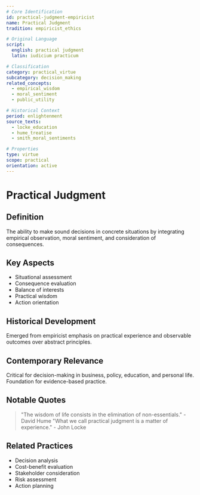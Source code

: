 ```yaml
---
# Core Identification
id: practical-judgment-empiricist
name: Practical Judgment
tradition: empiricist_ethics

# Original Language
script:
  english: practical judgment
  latin: iudicium practicum

# Classification
category: practical_virtue
subcategory: decision_making
related_concepts:
  - empirical_wisdom
  - moral_sentiment
  - public_utility

# Historical Context
period: enlightenment
source_texts:
  - locke_education
  - hume_treatise
  - smith_moral_sentiments

# Properties
type: virtue
scope: practical
orientation: active
---
```


# Practical Judgment

## Definition
The ability to make sound decisions in concrete situations by integrating empirical observation, moral sentiment, and consideration of consequences.

## Key Aspects
- Situational assessment
- Consequence evaluation
- Balance of interests
- Practical wisdom
- Action orientation

## Historical Development
Emerged from empiricist emphasis on practical experience and observable outcomes over abstract principles.

## Contemporary Relevance
Critical for decision-making in business, policy, education, and personal life. Foundation for evidence-based practice.

## Notable Quotes
> "The wisdom of life consists in the elimination of non-essentials." - David Hume
> "What we call practical judgment is a matter of experience." - John Locke

## Related Practices
- Decision analysis
- Cost-benefit evaluation
- Stakeholder consideration
- Risk assessment
- Action planning
